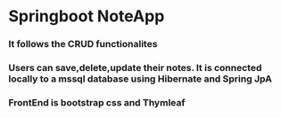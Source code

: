 # Springboot NoteApp 
### It follows  the CRUD functionalites
### Users can save,delete,update their notes. It is connected locally to a mssql database using Hibernate and Spring JpA
### FrontEnd is bootstrap css and Thymleaf 
